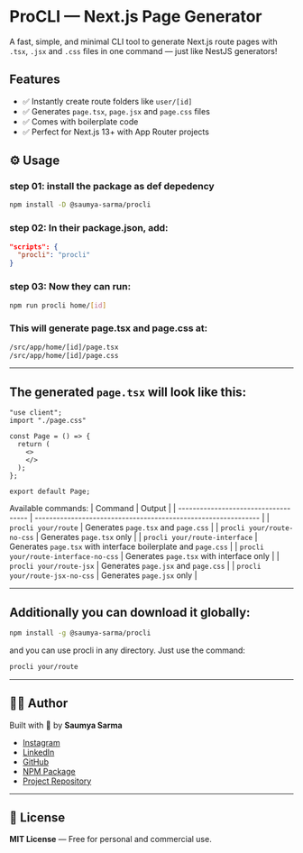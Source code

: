 # ProCLI — Next.js Page Generator

A fast, simple, and minimal CLI tool to generate Next.js route pages with `.tsx`, `.jsx` and `.css` files in one command — just like NestJS generators!

## Features

- ✅ Instantly create route folders like `user/[id]`
- ✅ Generates `page.tsx`, `page.jsx` and `page.css` files
- ✅ Comes with boilerplate code
- ✅ Perfect for Next.js 13+ with App Router projects


## ⚙️ Usage

### step 01: install the package as def depedency
```bash
npm install -D @saumya-sarma/procli
```
### step 02: In their package.json, add:
```json
"scripts": {
  "procli": "procli"
}
```
### step 03: Now they can run:

```bash
npm run procli home/[id]
```

### This will generate page.tsx and page.css at:

```bash
/src/app/home/[id]/page.tsx
/src/app/home/[id]/page.css
```

---

##  The generated `page.tsx` will look like this:

```tsx
"use client";
import "./page.css"

const Page = () => {
  return (
    <>
    </>
  );
};

export default Page;
```

Available commands: 
| Command                              | Output                                                         |
| ------------------------------------ | -------------------------------------------------------------- |
| `procli your/route`                  | Generates `page.tsx` and `page.css`                            |
| `procli your/route-no-css`           | Generates `page.tsx` only                                      |
| `procli your/route-interface`        | Generates `page.tsx` with interface boilerplate and `page.css` |
| `procli your/route-interface-no-css` | Generates `page.tsx` with interface only                       |
| `procli your/route-jsx`              | Generates `page.jsx` and `page.css`                            |
| `procli your/route-jsx-no-css`       | Generates `page.jsx` only                                      |


---
## Additionally you can download it globally:

```bash
npm install -g @saumya-sarma/procli
```
and you can use procli in any directory. Just use the command:
```bash
procli your/route
```
---
## 👨‍💻 Author

Built with 💙 by **Saumya Sarma**

* [Instagram](https://instagram.com/saumya__sarma)
* [LinkedIn](https://www.linkedin.com/in/saumya-sarma/)
* [GitHub](https://github.com/Saumya-Kanti-Sarma/)
* [NPM Package](https://www.npmjs.com/package/@saumya-sarma/procli)
* [Project Repository](https://github.com/Saumya-Kanti-Sarma/procli)

---

## 📄 License

**MIT License** — Free for personal and commercial use.

```
